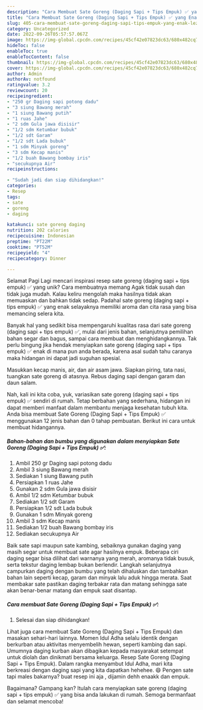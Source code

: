 ```yaml
---
description: "Cara Membuat Sate Goreng (Daging Sapi + Tips Empuk) ✅ yang Enak, Lezat"
title: "Cara Membuat Sate Goreng (Daging Sapi + Tips Empuk) ✅ yang Enak, Lezat"
slug: 405-cara-membuat-sate-goreng-daging-sapi-tips-empuk-yang-enak-lezat
category: Uncategorized
date: 2022-09-26T05:57:57.067Z
image: https://img-global.cpcdn.com/recipes/45cf42e07823dc63/680x482cq70/sate-goreng-daging-sapi-tips-empuk-foto-resep-utama.jpg
hideToc: false
enableToc: true
enableTocContent: false
thumbnail: https://img-global.cpcdn.com/recipes/45cf42e07823dc63/680x482cq70/sate-goreng-daging-sapi-tips-empuk-foto-resep-utama.jpg
cover: https://img-global.cpcdn.com/recipes/45cf42e07823dc63/680x482cq70/sate-goreng-daging-sapi-tips-empuk-foto-resep-utama.jpg
author: Admin
authorAv: notfound
ratingvalue: 3.2
reviewcount: 20
recipeingredient:
- "250 gr Daging sapi potong dadu"
- "3 siung Bawang merah"
- "1 siung Bawang putih"
- "1 ruas Jahe"
- "2 sdm Gula jawa disisir"
- "1/2 sdm Ketumbar bubuk"
- "1/2 sdt Garam"
- "1/2 sdt Lada bubuk"
- "1 sdm Minyak goreng"
- "3 sdm Kecap manis"
- "1/2 buah Bawang bombay iris"
- "secukupnya Air"
recipeinstructions:

- "Sudah jadi dan siap dihidangkan!"
categories:
- Resep
tags:
- sate
- goreng
- daging

katakunci: sate goreng daging 
nutrition: 202 calories
recipecuisine: Indonesian
preptime: "PT22M"
cooktime: "PT52M"
recipeyield: "4"
recipecategory: Dinner

---
```



Selamat Pagi Lagi mencari inspirasi resep sate goreng (daging sapi + tips empuk) ✅ yang unik? Cara membuatnya memang Agak tidak susah dan tidak juga mudah. Kalau keliru mengolah maka hasilnya tidak akan memuaskan dan bahkan tidak sedap. Padahal sate goreng (daging sapi + tips empuk) ✅ yang enak selayaknya memiliki aroma dan cita rasa yang bisa memancing selera kita.


Banyak hal yang sedikit bisa mempengaruhi kualitas rasa dari sate goreng (daging sapi + tips empuk) ✅, mulai dari jenis bahan, selanjutnya pemilihan bahan segar dan bagus, sampai cara membuat dan menghidangkannya. Tak perlu bingung jika hendak menyiapkan sate goreng (daging sapi + tips empuk) ✅ enak di mana pun anda berada, karena asal sudah tahu caranya maka hidangan ini dapat jadi suguhan spesial.

Masukkan kecap manis, air, dan air asam jawa. Siapkan piring, tata nasi, tuangkan sate goreng di atasnya. Rebus daging sapi dengan garam dan daun salam.


Nah, kali ini kita coba, yuk, variasikan sate goreng (daging sapi + tips empuk) ✅ sendiri di rumah. Tetap berbahan yang sederhana, hidangan ini dapat memberi manfaat dalam membantu menjaga kesehatan tubuh kita. Anda bisa membuat Sate Goreng (Daging Sapi + Tips Empuk) ✅ menggunakan 12 jenis bahan dan 0 tahap pembuatan. Berikut ini cara untuk membuat hidangannya.

<!--inarticleads1-->

##### Bahan-bahan dan bumbu yang digunakan dalam menyiapkan Sate Goreng (Daging Sapi + Tips Empuk) ✅:

1. Ambil 250 gr Daging sapi potong dadu
1. Ambil 3 siung Bawang merah
1. Sediakan 1 siung Bawang putih
1. Persiapkan 1 ruas Jahe
1. Gunakan 2 sdm Gula jawa disisir
1. Ambil 1/2 sdm Ketumbar bubuk
1. Sediakan 1/2 sdt Garam
1. Persiapkan 1/2 sdt Lada bubuk
1. Gunakan 1 sdm Minyak goreng
1. Ambil 3 sdm Kecap manis
1. Sediakan 1/2 buah Bawang bombay iris
1. Sediakan secukupnya Air


Baik sate sapi maupun sate kambing, sebaiknya gunakan daging yang masih segar untuk membuat sate agar hasilnya empuk. Beberapa ciri daging segar bisa dilihat dari warnanya yang merah, aromanya tidak busuk, serta tekstur daging lembap bukan berlendir. Langkah selanjutnya campurkan daging dengan bumbu yang telah dihaluskan dan tambahkan bahan lain seperti kecap, garam dan minyak lalu aduk hingga merata. Saat membakar sate pastikan daging terbakar rata dan matang sehingga sate akan benar-benar matang dan empuk saat disantap. 

<!--inarticleads2-->

##### Cara membuat Sate Goreng (Daging Sapi + Tips Empuk) ✅:


1. Selesai dan siap dihidangkan!

Lihat juga cara membuat Sate Goreng (Daging Sapi + Tips Empuk) dan masakan sehari-hari lainnya. Momen Idul Adha selalu identik dengan berkurban atau aktivitas menyembelih hewan, seperti kambing dan sapi. Umumnya daging kurban akan dibagikan kepada masyarakat setempat untuk diolah dan dinikmati bersama keluarga. Resep Sate Goreng (Daging Sapi + Tips Empuk). Dalam rangka menyambut Idul Adha, mari kita berkreasi dengan daging sapi yang kita dapatkan hehehee. 😄 Pengen sate tapi males bakarnya? buat resep ini aja , dijamin dehh enaakk dan empuk. 

Bagaimana? Gampang kan? Itulah cara menyiapkan sate goreng (daging sapi + tips empuk) ✅ yang bisa anda lakukan di rumah. Semoga bermanfaat dan selamat mencoba!
